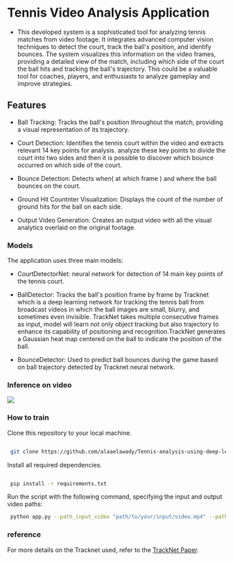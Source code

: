 # Tennis Video Analysis Application



- This developed system is a sophisticated tool for analyzing tennis matches from video footage. It integrates advanced computer vision techniques to detect the court, track the ball's position, and identify bounces. The system visualizes this information on the video frames, providing a detailed view of the match, including which side of the court the ball hits and tracking the ball's trajectory. This could be a valuable tool for coaches, players, and enthusiasts to analyze gameplay and improve strategies.


## Features
- Ball Tracking: Tracks the ball's position throughout the match, providing a visual representation of its trajectory.
  
- Court Detection: Identifies the tennis court within the video and extracts relevant 14 key points for analysis. analyze these key points to divide the court into two sides and then it is possible to discover which bounce occurred on which side of the court. 

- Bounce Detection: Detects when( at which frame ) and where the ball bounces on the court.
  
- Ground Hit Countnter Visualization: Displays the count of the number of ground hits for the ball on each side.
    
- Output Video Generation: Creates an output video with all the visual analytics overlaid on the original footage.

### Models
The application uses three main models:

- CourtDetectorNet: neural network for detection of 14 main key points of the tennis court.
- BallDetector: Tracks the ball's position frame by frame by Tracknet which is a deep learning network for tracking the tennis ball from broadcast videos in which the ball images are small, blurry, and sometimes even invisible. TrackNet takes multiple consecutive frames as input, model will learn not only object tracking but also trajectory to enhance its capability of positioning and recognition.TrackNet generates a Gaussian heat map centered on the ball to indicate the position of the ball.
  
- BounceDetector: Used to predict ball bounces during the game based on ball trajectory detected by Tracknet neural network.
  

### Inference on video
![](output/tennis_output.gif)


### How to train

Clone this repository to your local machine.
```bash

 git clone https://github.com/alaaelawady/Tennis-analysis-using-deep-learning-and-Computer-Vision
```
Install all required dependencies.
```bash

 pip install -r requirements.txt 
```
Run the script with the following command, specifying the input and output video paths:
```bash
 python app.py --path_input_video "path/to/your/input/video.mp4" --path_output_video "path/to/your/output/video.mp4"
```
### reference

For more details on the Tracknet used, refer to the [TrackNet Paper](https://arxiv.org/abs/1234.56789).

